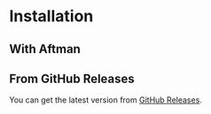 # Installation

<!-- ## Using the VSCode extension
The VSCode extension can be used to syntax highlight config files and run Zap.
You can install it [here](), or search for `Zap` on the marketplace. -->

## With Aftman

<CodeBlock lang="shell" code="$ aftman add red-blox/zap" />

## From GitHub Releases

You can get the latest version from [GitHub Releases](https://github.com/red-blox/zap/releases/).
